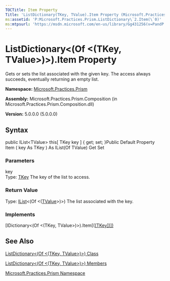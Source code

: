 ```yaml
---
TOCTitle: Item Property
Title: 'ListDictionary(TKey, TValue).Item Property (Microsoft.Practices.Prism)'
ms:assetid: 'P:Microsoft.Practices.Prism.ListDictionary\`2.Item(\`0)'
ms:mtpsurl: 'https://msdn.microsoft.com/en-us/library/Gg431256(v=PandP.50)'
---
```



# ListDictionary&lt;(Of &lt;(TKey, TValue&gt;)&gt;).Item Property

Gets or sets the list associated with the given key. The access always succeeds, eventually returning an empty list.

**Namespace:** [Microsoft.Practices.Prism](https://msdn.microsoft.com/library/microsoft.practices.prism)
**Assembly:** Microsoft.Practices.Prism.Composition (in Microsoft.Practices.Prism.Composition.dll)

**Version:** 5.0.0.0 (5.0.0.0)

## Syntax

public IList&lt;TValue&gt; this[ TKey key \] { get; set; }Public Default Property Item ( key As TKey ) As IList(Of TValue) Get Set

### Parameters

key  
Type: [TKey](https://msdn.microsoft.com/library/microsoft.practices.prism.listdictionary%602)
The key of the list to access.

### Return Value

Type: [IList](http://msdn.microsoft.com/en-us/library/5y536ey6)&lt;(Of &lt;([TValue](https://msdn.microsoft.com/library/microsoft.practices.prism.listdictionary%602)&gt;)&gt;)
The list associated with the key.
### Implements

[IDictionary&lt;(Of &lt;(TKey, TValue&gt;)&gt;).Item[([(TKey\])\])](http://msdn.microsoft.com/en-us/library/zyxt2e2h)

## See Also

[ListDictionary&lt;(Of &lt;(TKey, TValue&gt;)&gt;) Class](https://msdn.microsoft.com/library/microsoft.practices.prism.listdictionary%602)

[ListDictionary&lt;(Of &lt;(TKey, TValue&gt;)&gt;) Members](https://msdn.microsoft.com/allmembers.t:microsoft.practices.prism.listdictionary%602)

[Microsoft.Practices.Prism Namespace](https://msdn.microsoft.com/library/microsoft.practices.prism)
